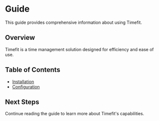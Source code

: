 # Guide

This guide provides comprehensive information about using Timefit.

## Overview

Timefit is a time management solution designed for efficiency and ease of use.

## Table of Contents

- [Installation](./installation)
- [Configuration](./configuration)

## Next Steps

Continue reading the guide to learn more about Timefit's capabilities. 